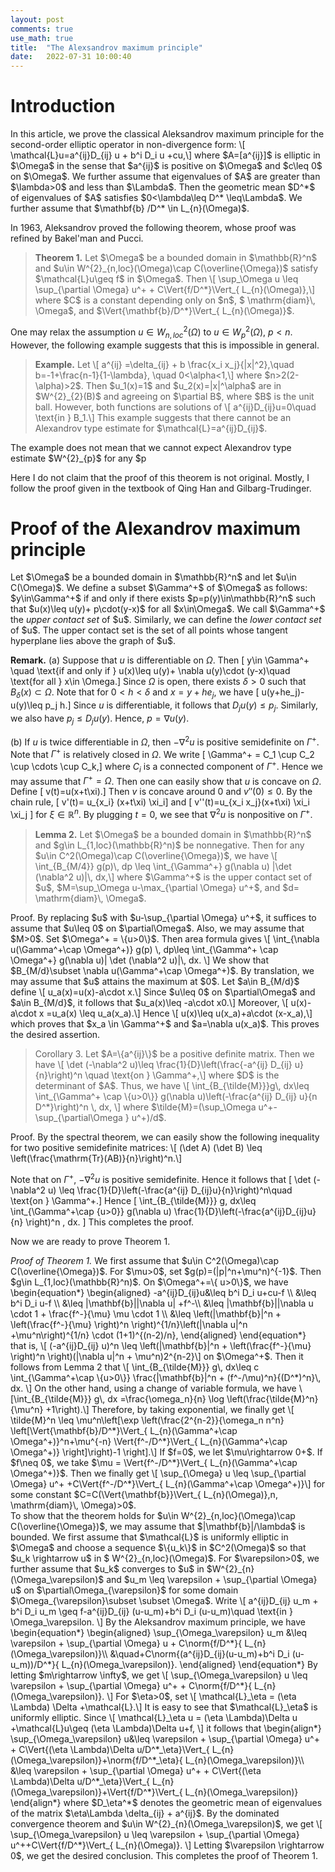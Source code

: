 ```yaml
---
layout: post
comments: true
use_math: true
title:  "The Alexsandrov maximum principle"
date:   2022-07-31 10:00:40 
---
```


# Introduction 
<div>
In this article, we prove the classical Aleksandrov maximum principle for the second-order elliptic operator in non-divergence form:
\[	\mathcal{L}u=a^{ij}D_{ij} u + b^i D_i u +cu,\]
where $A=[a^{ij}]$ is elliptic in $\Omega$ in the sense that $a^{ij}$ is positive on $\Omega$ and $c\leq 0$ on $\Omega$. We further assume that eigenvalues of $A$ are greater than $\lambda>0$ and less than $\Lambda$. Then the geometric mean $D^*$ of eigenvalues of $A$ satisfies $0<\lambda\leq D^* \leq\Lambda$. We further assume that $\mathbf{b} /D^* \in L_{n}(\Omega)$. 

In 1963, Aleksandrov proved the following theorem, whose proof was refined by Bakel'man and Pucci. <br>
</div>
<blockquote><strong> Theorem 1.</strong>
Let $\Omega$ be a bounded domain in $\mathbb{R}^n$ and $u\in  W^{2}_{n,loc}(\Omega)\cap C(\overline{\Omega})$ satisfy $\mathcal{L}u\geq f$ in $\Omega$. Then 
\[	\sup_\Omega u \leq \sup_{\partial \Omega} u^+ + C\Vert{f/D^*}\Vert_{ L_{n}(\Omega)},\]
where $C$ is a constant depending only on $n$, $ \mathrm{diam}\, \Omega$, and $\Vert{\mathbf{b}/D^*}\Vert_{ L_{n}(\Omega)}$.
</blockquote>
<div>

One may relax the assumption $u\in W^{2}_{n,loc}(\Omega)$ to $u\in W^{2}_{p}(\Omega)$, $p<n$. However, the following example suggests that this is impossible in general. 
</div>

<blockquote><strong> Example.</strong>
Let 
\[	 a^{ij} =\delta_{ij} + b \frac{x_i x_j}{|x|^2},\quad b=-1+\frac{n-1}{1-\lambda}, \quad 0<\alpha<1,\]
where $n>2(2-\alpha)>2$. Then $u_1(x)=1$ and $u_2(x)=|x|^\alpha$ are in $W^{2}_{2}(B)$ and agreeing on $\partial B$, where $B$ is the unit ball. However, both functions are solutions of 
\[	a^{ij}D_{ij}u=0\quad \text{in } B_1.\]
This example suggests that there cannot be an Alexandrov type estimate for $\mathcal{L}=a^{ij}D_{ij}$. 
</blockquote>

<div>
The example does not mean that we cannot expect Alexandrov type estimate $W^{2}_{p}$ for any $p<n$. Recently, Krylov proved that there exists $n/2 <n_0 <n$ depending only on $\lambda$, $\Lambda$, $n$, $ \mathrm{diam}\,\Omega$, and $\mathbf{b}$ such that if $n_0\leq p<\infty$, then the following estimate 
\[	u(x)\leq \sup_{\partial \Omega} u^+ + C \Vert{(\mathcal{L}u-cu)_{-}}\Vert_{L_{p}(\Omega)}\quad \text{for all } x\in \Omega \]
holds for all $u\in W^{2}_{p,loc}(\Omega) \cap C(\overline{\Omega})$. 
This result was obtained by the probabilistic method. Another proof was obtained by Dong-Krylov by using the result of Byun-Lee-Palagachev on Hessian estimates of fully nonlinear equations. The novelty of this result is to allow Morrey drifts $\mathbf{b}$ although the domain is restricted to $B_R$.  
</div>
  
Here I do not claim that the proof of this theorem is not original. Mostly, I follow the proof given in the textbook of Qing Han and Gilbarg-Trudinger. 

# Proof of the Alexandrov maximum principle  

<div>
Let $\Omega$ be a bounded domain in $\mathbb{R}^n$ and let $u\in C(\Omega)$. We define a subset $\Gamma^+$ of $\Omega$ as follows: $y\in\Gamma^+$ if and only if there exists $p=p(y)\in\mathbb{R}^n$ such that $u(x)\leq u(y)+ p\cdot(y-x)$ for all $x\in\Omega$. We call $\Gamma^+$ the <em>upper contact set</em> of $u$. Similarly, we can define the <em>lower contact set</em> of $u$. The upper contact set is the set of all points whose tangent hyperplane lies above the graph of $u$. <br>
  
<strong>Remark.</strong> (a) Suppose that  $u$ is differentiable on $\Omega$. Then 
\[ y\in 	\Gamma^+ \quad \text{if and only if } u(x)\leq u(y)+ \nabla u(y)\cdot (y-x)\quad \text{for all } x\in \Omega.\]
 Since $\Omega$ is open, there exists $\delta>0$ such that $B_\delta (x)\subset \Omega$. Note that for $0<h<\delta$ and $x=y+he_j$, we have 
\[	u(y+he_j)-u(y)\leq p_j h.\]
Since $u$ is differentiable, it follows that $D_ju(y)\leq p_j$. Similarly, we also have $p_j \leq D_j u(y)$. Hence, $p=\nabla u(y)$.   <br>

(b) If $u$ is twice differentiable in $\Omega$, then $-\nabla^2 u$ is positive semidefinite on $\Gamma^+$. Note that $\Gamma^+$ is relatively closed in $\Omega$. We write 
\[	\Gamma^+ = C_1 \cup C_2 \cup \cdots \cup C_k,\]
where $C_i$ is a connected component of $\Gamma^+$. Hence we may assume that $\Gamma^+=\Omega$. Then one can easily show that $u$ is concave on $\Omega$.  Define 
\[	v(t)=u(x+t\xi).\]
Then $v$ is concave around $0$ and $v''(0)\leq 0$. By the chain rule, 
\[	v'(t)= u_{x_i} (x+t\xi) \xi_i\]
and 
\[	v''(t)=u_{x_i x_j}(x+t\xi) \xi_i \xi_j \]
for $\xi \in \mathbb{R}^n$. By plugging $t=0$, we see that $\nabla^2 u$ is nonpositive on $\Gamma^+$. 
</div>

  <blockquote> <strong>Lemma 2.</strong> Let $\Omega$ be a bounded domain in $\mathbb{R}^n$ and $g\in  L_{1,loc}(\mathbb{R}^n)$ be nonnegative. Then for any $u\in C^2(\Omega)\cap C(\overline{\Omega})$, we have 
\[	\int_{B_{M/4}} g(p)\, dp \leq \int_{\Gamma^+} g(\nabla u) |\det (\nabla^2 u)|\, dx,\]
where $\Gamma^+$ is the upper contact set of $u$, $M=\sup_\Omega u-\max_{\partial \Omega} u^+$, and $d= \mathrm{diam}\, \Omega$.
  </blockquote>
  
 <div>
   Proof. By replacing $u$ with $u-\sup_{\partial \Omega} u^+$, it suffices to assume that $u\leq 0$ on $\partial\Omega$. Also, we may assume that $M>0$. Set $\Omega^+ = \{u>0\}$. Then area formula gives 
\[	\int_{\nabla u(\Gamma^+\cap \Omega^+)} g(p)  \, dp\leq \int_{\Gamma^+ \cap \Omega^+} g(\nabla u)| \det (\nabla^2 u)|\, dx. \]
We show that $B_{M/d}\subset \nabla u(\Gamma^+\cap \Omega^+)$. By translation, we may assume that $u$ attains the maximum at $0$. Let $a\in B_{M/d}$ define 
\[	u_a(x)=u(x)-a\cdot x.\]
Since $u\leq 0$ on $\partial\Omega$ and $a\in B_{M/d}$, it follows that $u_a(x)\leq -a\cdot x<M$ for all $x\in \partial\Omega$. Hence there exists a point $x_a \in \Omega$ such that $u_a$ attains its maximum at $x_a$. Also, 
\[	u(x_a)-a\cdot x_a =u_a(x_a)\geq M,\]
i.e., 
\[	u(x_a)\geq M + a\cdot x_a >0.\]
Moreover, 
\[	u(x)-a\cdot x =u_a(x) \leq u_a(x_a).\] 
Hence 
\[	u(x)\leq u(x_a)+a\cdot (x-x_a),\]
which proves that $x_a \in \Gamma^+$ and $a=\nabla u(x_a)$. This proves the desired assertion. 
   </div>
   
<blockquote> Corollary 3. Let $A=\{a^{ij}\}$ be a positive definite matrix. Then we have 
\[	\det (-\nabla^2 u)\leq \frac{1}{D}\left(\frac{-a^{ij} D_{ij} u}{n}\right)^n \quad \text{on } \Gamma^+,\]
where $D$ is the determinant of $A$. Thus, we have 
\[	\int_{B_{\tilde{M}}}g\, dx\leq \int_{\Gamma^+ \cap \{u>0\}} g(\nabla u)\left(-\frac{a^{ij} D_{ij} u}{n D^*}\right)^n \, dx, \]
where $\tilde{M}=(\sup_\Omega u^+-\sup_{\partial\Omega } u^+)/d$. 
   </blockquote>

   <div>
    Proof. By the spectral theorem, we can easily show the following inequality for two positive semidefinite matrices:
\[	(\det A) (\det B) \leq \left(\frac{\mathrm{Tr}(AB)}{n}\right)^n.\]

Note that on $\Gamma^+$, $-\nabla^2 u$ is positive semidefinite. Hence it follows that 
\[	\det (-\nabla^2 u) \leq \frac{1}{D}\left(-\frac{a^{ij} D_{ij}u}{n}\right)^n\quad \text{on } \Gamma^+.\]
Hence 
\[	\int_{B_{\tilde{M}}} g\, dx\leq \int_{\Gamma^+\cap \{u>0\}} g(\nabla u) \frac{1}{D}\left(-\frac{a^{ij}D_{ij}u}{n} \right)^n \, dx. \]
 This completes the proof. 
  </div>
   
Now we are ready to prove Theorem 1.
<div>
  <em>Proof of Theorem 1.</em> We first assume that $u\in C^2(\Omega)\cap C(\overline{\Omega})$. For $\mu>0$, set $g(p)=(|p|^n+\mu^n)^{-1}$. Then $g\in  L_{1,loc}(\mathbb{R}^n)$. On $\Omega^+=\{ u>0\}$, we have
</div>
   <div>
\begin{equation*}
\begin{aligned}
-a^{ij}D_{ij}u&\leq b^i D_i u+cu-f \\
&\leq b^i D_i u-f \\
&\leq |\mathbf{b}||\nabla u| +f^-\\
&\leq |\mathbf{b}||\nabla u \cdot 1 + \frac{f^-}{\mu} \mu \cdot 1 \\
&\leq \left(|\mathbf{b}|^n + \left(\frac{f^-}{\mu} \right)^n \right)^{1/n}\left(|\nabla u|^n +\mu^n\right)^{1/n} \cdot (1+1)^{(n-2)/n},
\end{aligned}
\end{equation*}
  </div>
<div>
that is, 
\[	(-a^{ij}D_{ij} u)^n \leq \left(|\mathbf{b}|^n + \left(\frac{f^-}{\mu} \right)^n \right)(|\nabla u|^n + \mu^n)2^{n-2}\]
on $\Omega^+$. Then it follows from Lemma 2 that  
\[	\int_{B_{\tilde{M}}} g\, dx\leq c \int_{\Gamma^+\cap \{u>0\}} \frac{|\mathbf{b}|^n + (f^-/\mu)^n}{(D^*)^n}\, dx. \]
On the other hand, using a change of variable formula, we have 
\[\int_{B_{\tilde{M}}} g\, dx =\frac{\omega_n}{n} \log \left(\frac{\tilde{M}^n}{\mu^n} +1\right).\] 
Therefore, by taking exponential, we finally get 
\[	\tilde{M}^n \leq \mu^n\left[\exp \left(\frac{2^{n-2}}{\omega_n n^n} \left[\Vert{\mathbf{b}/D^*}\Vert_{ L_{n}(\Gamma^+\cap \Omega^+)}^n+\mu^{-n} \Vert{f^-/D^*}\Vert_{ L_{n}(\Gamma^+\cap \Omega^+)} \right]\right)-1 \right].\] 
If $f=0$, we let $\mu\rightarrow 0+$. If $f\neq 0$, we take $\mu = \Vert{f^-/D^*}\Vert_{ L_{n}(\Gamma^+\cap \Omega^+)}$. Then we finally get 
\[	\sup_{\Omega} u \leq \sup_{\partial \Omega} u^+  +C\Vert{f^-/D^*}\Vert_{ L_{n}(\Gamma^+\cap \Omega^+)}\]
for some constant $C=C(\Vert{\mathbf{b}}\Vert_{ L_{n}(\Omega)},n, \mathrm{diam}\, \Omega)>0$.
   </div>

<div>
To show that the theorem holds for $u\in  W^{2}_{n,loc}(\Omega)\cap C(\overline{\Omega})$, we may assume that $|\mathbf{b}|/\lambda$ is bounded. We first assume that $\mathcal{L}$ is uniformly elliptic in $\Omega$ and  choose a sequence $\{u_k\}$ in $C^2(\Omega)$ so that $u_k \rightarrow u$ in $ W^{2}_{n,loc}(\Omega)$. For $\varepsilon>0$, we further assume that $u_k$ converges to $u$ in $W^{2}_{n}(\Omega_\varepsilon)$ and $u_m \leq \varepsilon + \sup_{\partial \Omega} u$ on $\partial\Omega_{\varepsilon}$ for some domain $\Omega_{\varepsilon}\subset \subset \Omega$. Write 
\[	a^{ij}D_{ij} u_m + b^i D_i u_m \geq f-a^{ij}D_{ij} (u-u_m)+b^i D_i (u-u_m)\quad \text{in } \Omega_\varepsilon. \]
By the Aleksandrov maximum principle, we have 
\begin{equation*}
\begin{aligned}	
\sup_{\Omega_\varepsilon} u_m &\leq \varepsilon + \sup_{\partial \Omega} u + C\norm{f/D^*}{ L_{n}(\Omega_\varepsilon)}\\
&\quad+C\norm{(a^{ij}D_{ij}(u-u_m)+b^i D_i (u-u_m))/D^*}{ L_{n}(\Omega_\varepsilon)}.		
\end{aligned}
\end{equation*}
By letting $m\rightarrow \infty$, we get 
\[	\sup_{\Omega_\varepsilon} u \leq \varepsilon + \sup_{\partial \Omega} u^+ + C\norm{f/D^*}{ L_{n}(\Omega_\varepsilon)}. \] 
For $\eta>0$, set 
\[	\mathcal{L}_\eta = (\eta \Lambda) \Delta +\mathcal{L}.\]
It is easy to see that $\mathcal{L}_\eta$ is uniformly elliptic. Since 
\[	\mathcal{L}_\eta u = (\eta \Lambda)\Delta u +\mathcal{L}u\geq (\eta \Lambda)\Delta u+f, 	\]
it follows that  
\begin{align*}
	\sup_{\Omega_\varepsilon} u&\leq  \varepsilon + \sup_{\partial \Omega} u^+ + C\Vert{(\eta \Lambda)\Delta u/D^*_\eta}\Vert_{ L_{n}(\Omega_\varepsilon)}+\norm{f/D^*_\eta}{ L_{n}(\Omega_\varepsilon)}\\
	&\leq \varepsilon + \sup_{\partial \Omega} u^+ + C\Vert{(\eta \Lambda)\Delta u/D^*_\eta}\Vert_{ L_{n}(\Omega_\varepsilon)}+\Vert{f/D^*}\Vert_{ L_{n}(\Omega_\varepsilon)}
\end{align*}
where $D_\eta^*$ denotes the geometric mean of eigenvalues of the matrix $\eta\Lambda \delta_{ij} + a^{ij}$. By the dominated convergence theorem and $u\in W^{2}_{n}(\Omega_\varepsilon)$, we get 
\[	\sup_{\Omega_\varepsilon} u \leq \varepsilon + \sup_{\partial \Omega} u^++C\Vert{f/D^*}\Vert_{ L_{n}(\Omega)}.   \]
Letting $\varepsilon \rightarrow 0$, we get the desired conclusion.   This completes the proof of Theorem 1.  
  </div>
